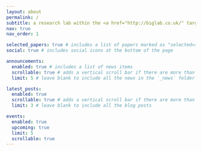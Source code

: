 ```yaml
---
layout: about
permalink: /
subtitle: a research lab within the <a href="http://biglab.co.uk/" target="_blank">Bristol Interaction Group</a> at the <a href="http://www.bristol.ac.uk/" target="_blank">University of Bristol</a>.
nav: true
nav_order: 1

selected_papers: true # includes a list of papers marked as "selected={true}"
social: true # includes social icons at the bottom of the page

announcements:
  enabled: true # includes a list of news items
  scrollable: true # adds a vertical scroll bar if there are more than 3 news items
  limit: 5 # leave blank to include all the news in the `_news` folder

latest_posts:
  enabled: true
  scrollable: true # adds a vertical scroll bar if there are more than 3 new posts items
  limit: 3 # leave blank to include all the blog posts

events:
  enabled: true
  upcoming: true
  limit: 5
  scrollable: true
---
```


